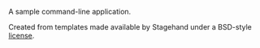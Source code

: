 A sample command-line application.

Created from templates made available by Stagehand under a BSD-style
[license](https://github.com/dart-lang/stagehand/blob/master/LICENSE).